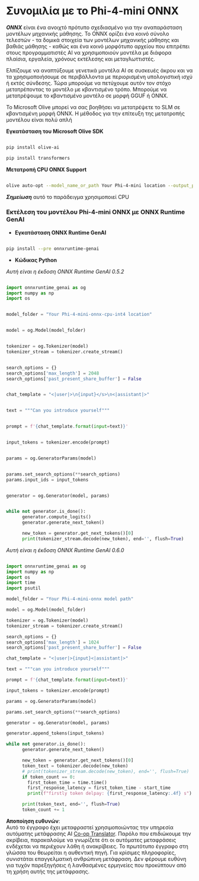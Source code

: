 <!--
CO_OP_TRANSLATOR_METADATA:
{
  "original_hash": "c98217bb3eff6c24e97b104b21632fd0",
  "translation_date": "2025-07-17T03:17:30+00:00",
  "source_file": "md/02.Application/01.TextAndChat/Phi4/ChatWithPhi4ONNX/README.md",
  "language_code": "el"
}
-->
# **Συνομιλία με το Phi-4-mini ONNX**

***ONNX*** είναι ένα ανοιχτό πρότυπο σχεδιασμένο για την αναπαράσταση μοντέλων μηχανικής μάθησης. Το ONNX ορίζει ένα κοινό σύνολο τελεστών - τα δομικά στοιχεία των μοντέλων μηχανικής μάθησης και βαθιάς μάθησης - καθώς και ένα κοινό μορφότυπο αρχείου που επιτρέπει στους προγραμματιστές AI να χρησιμοποιούν μοντέλα με διάφορα πλαίσια, εργαλεία, χρόνους εκτέλεσης και μεταγλωττιστές.

Ελπίζουμε να αναπτύξουμε γενετικά μοντέλα AI σε συσκευές άκρου και να τα χρησιμοποιήσουμε σε περιβάλλοντα με περιορισμένη υπολογιστική ισχύ ή εκτός σύνδεσης. Τώρα μπορούμε να πετύχουμε αυτόν τον στόχο μετατρέποντας το μοντέλο με κβαντισμένο τρόπο. Μπορούμε να μετατρέψουμε το κβαντισμένο μοντέλο σε μορφή GGUF ή ONNX.

Το Microsoft Olive μπορεί να σας βοηθήσει να μετατρέψετε το SLM σε κβαντισμένη μορφή ONNX. Η μέθοδος για την επίτευξη της μετατροπής μοντέλου είναι πολύ απλή

**Εγκατάσταση του Microsoft Olive SDK**


```bash

pip install olive-ai

pip install transformers

```

**Μετατροπή CPU ONNX Support**

```bash

olive auto-opt --model_name_or_path Your Phi-4-mini location --output_path Your onnx ouput location --device cpu --provider CPUExecutionProvider --precision int4 --use_model_builder --log_level 1

```

***Σημείωση*** αυτό το παράδειγμα χρησιμοποιεί CPU


### **Εκτέλεση του μοντέλου Phi-4-mini ONNX με ONNX Runtime GenAI**

- **Εγκατάσταση ONNX Runtime GenAI**

```bash

pip install --pre onnxruntime-genai

```

- **Κώδικας Python**

*Αυτή είναι η έκδοση ONNX Runtime GenAI 0.5.2*

```python

import onnxruntime_genai as og
import numpy as np
import os


model_folder = "Your Phi-4-mini-onnx-cpu-int4 location"


model = og.Model(model_folder)


tokenizer = og.Tokenizer(model)
tokenizer_stream = tokenizer.create_stream()


search_options = {}
search_options['max_length'] = 2048
search_options['past_present_share_buffer'] = False


chat_template = "<|user|>\n{input}</s>\n<|assistant|>"


text = """Can you introduce yourself"""


prompt = f'{chat_template.format(input=text)}'


input_tokens = tokenizer.encode(prompt)


params = og.GeneratorParams(model)


params.set_search_options(**search_options)
params.input_ids = input_tokens


generator = og.Generator(model, params)


while not generator.is_done():
      generator.compute_logits()
      generator.generate_next_token()

      new_token = generator.get_next_tokens()[0]
      print(tokenizer_stream.decode(new_token), end='', flush=True)

```


*Αυτή είναι η έκδοση ONNX Runtime GenAI 0.6.0*

```python

import onnxruntime_genai as og
import numpy as np
import os
import time
import psutil

model_folder = "Your Phi-4-mini-onnx model path"

model = og.Model(model_folder)

tokenizer = og.Tokenizer(model)
tokenizer_stream = tokenizer.create_stream()

search_options = {}
search_options['max_length'] = 1024
search_options['past_present_share_buffer'] = False

chat_template = "<|user|>{input}<|assistant|>"

text = """can you introduce yourself"""

prompt = f'{chat_template.format(input=text)}'

input_tokens = tokenizer.encode(prompt)

params = og.GeneratorParams(model)

params.set_search_options(**search_options)

generator = og.Generator(model, params)

generator.append_tokens(input_tokens)

while not generator.is_done():
      generator.generate_next_token()

      new_token = generator.get_next_tokens()[0]
      token_text = tokenizer.decode(new_token)
      # print(tokenizer_stream.decode(new_token), end='', flush=True)
      if token_count == 0:
        first_token_time = time.time()
        first_response_latency = first_token_time - start_time
        print(f"firstly token delpay: {first_response_latency:.4f} s")

      print(token_text, end='', flush=True)
      token_count += 1

```

**Αποποίηση ευθυνών**:  
Αυτό το έγγραφο έχει μεταφραστεί χρησιμοποιώντας την υπηρεσία αυτόματης μετάφρασης AI [Co-op Translator](https://github.com/Azure/co-op-translator). Παρόλο που επιδιώκουμε την ακρίβεια, παρακαλούμε να γνωρίζετε ότι οι αυτόματες μεταφράσεις ενδέχεται να περιέχουν λάθη ή ανακρίβειες. Το πρωτότυπο έγγραφο στη γλώσσα του θεωρείται η αυθεντική πηγή. Για κρίσιμες πληροφορίες, συνιστάται επαγγελματική ανθρώπινη μετάφραση. Δεν φέρουμε ευθύνη για τυχόν παρεξηγήσεις ή λανθασμένες ερμηνείες που προκύπτουν από τη χρήση αυτής της μετάφρασης.